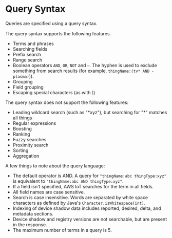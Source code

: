 # Query Syntax<a name="query-syntax"></a>

Queries are speciﬁed using a query syntax\.

The query syntax supports the following features\.
+ Terms and phrases
+ Searching fields
+ Prefix search
+ Range search
+ Boolean operators `AND`, `OR`, `NOT` and `–`\. The hyphen is used to exclude something from search results \(for example, `thingName:(tv* AND -plasma)`\)\)\.
+ Grouping
+ Field grouping
+ Escaping special characters \(as with *\\*\)

The query syntax does not support the following features:
+ Leading wildcard search \(such as "\*xyz"\), but searching for "\*" matches all things
+ Regular expressions
+ Boosting
+ Ranking
+ Fuzzy searches
+ Proximity search
+ Sorting
+ Aggregation

A few things to note about the query language:
+ The default operator is AND\. A query for `"thingName:abc thingType:xyz"` is equivalent to `"thingName:abc AND thingType:xyz"`\.
+ If a field isn't specified, AWS IoT searches for the term in all fields\.
+ All field names are case sensitive\.
+ Search is case insensitive\. Words are separated by white space characters as defined by Java's `Character.isWhitespace(int)`\.
+ Indexing of device shadow data includes reported, desired, delta, and metadata sections\.
+ Device shadow and registry versions are not searchable, but are present in the response\.
+ The maximum number of terms in a query is 5\.